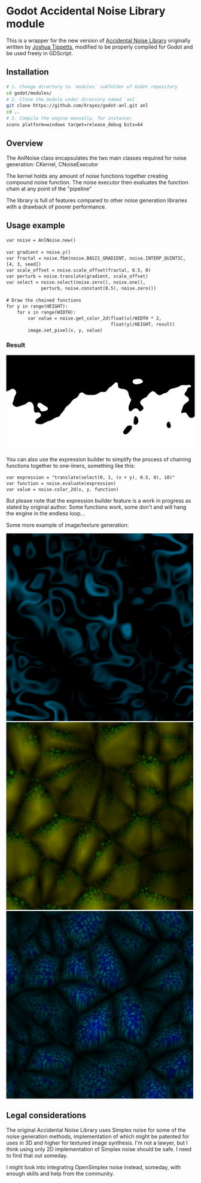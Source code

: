 # Godot Accidental Noise Library module

This is a wrapper for the new version of
[Accidental Noise Library](https://github.com/JTippetts/accidental-noise-library)
originally written by
[Joshua Tippetts](https://sourceforge.net/u/tippettsj/profile/), modified
to be properly compiled for Godot and be used freely in GDScript.

## Installation

```bash
# 1. Change directory to `modules` subfolder of Godot repository
cd godot/modules/
# 2. Clone the module under directory named `anl`
git clone https://github.com/Xrayez/godot-anl.git anl
cd ..
# 3. Compile the engine manually, for instance:
scons platform=windows target=release_debug bits=64
```

## Overview

The AnlNoise class encapsulates the two main classes required for noise
generation: CKernel, CNoiseExecutor

The kernel holds any amount of noise functions together creating compound noise
function. The noise executor then evaluates the function chain at any point of
the "pipeline"

The library is full of features compared to other noise generation libraries with
a drawback of poorer performance.

## Usage example

```gdscript
var noise = AnlNoise.new()

var gradient = noise.y()
var fractal = noise.fbm(noise.BASIS_GRADIENT, noise.INTERP_QUINTIC, [4, 3, seed])
var scale_offset = noise.scale_offset(fractal, 0.5, 0)
var perturb = noise.translate(gradient, scale_offset)
var select = noise.select(noise.zero(), noise.one(),
             perturb, noise.constant(0.5), noise.zero())

# Draw the chained functions
for y in range(HEIGHT):
	for x in range(WIDTH):
		var value = noise.get_color_2d(float(x)/WIDTH * 2,
		                               float(y)/HEIGHT, result)
		image.set_pixel(x, y, value)
```

### Result
![Simple terrain](examples/images/terrain_binary.png)

You can also use the expression builder to simplify the process of chaining
functions together to one-liners, something like this:

```gdscript
var expression = "translate(select(0, 1, (x + y), 0.5, 0), 10)"
var function = noise.evaluate(expression)
var value = noise.color_2d(x, y, function)
```

But please note that the expression builder feature is a work in progress as
stated by original author. Some functions work, some don't and will hang the
engine in the endless loop...

Some more example of image/texture generation:

![Water or Smoke?](examples/images/water_smoke.png)
![Stones with moss?](examples/images/stone_moss.png)
![Lapis lazuli?](examples/images/stone_lapis.png)

## Legal considerations

The original Accidental Noise Library uses Simplex noise for some of the noise
generation methods, implementation of which might be patented for uses in 3D and
higher for textured image synthesis. I'm not a lawyer, but I think using only 2D
implementation of Simplex noise should be safe. I need to find that out someday.

I might look into integrating OpenSimplex noise instead, someday, with enough
skills and help from the community.
